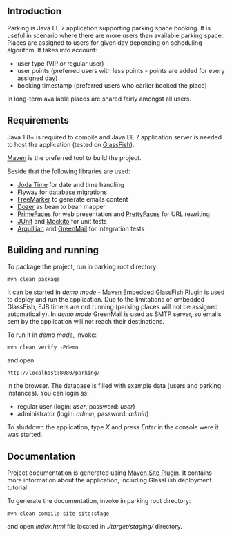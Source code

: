 Introduction
------------

Parking is Java EE 7 application supporting parking space booking. It is useful in scenario where there are more users than available parking space. Places are assigned to users for given day depending on scheduling algorithm. It takes into account:

- user type (VIP or regular user)
- user points (preferred users with less points - points are added for every assigned day)
- booking timestamp (preferred users who earlier booked the place)

In long-term available places are shared fairly amongst all users.

Requirements
------------

Java 1.8+ is required to compile and Java EE 7 application server is needed to host the application (tested on [GlassFish](https://glassfish.java.net/)).

[Maven](https://maven.apache.org/) is the preferred tool to build the project. 

Beside that the following libraries are used:

- [Joda Time](http://www.joda.org/joda-time/) for date and time handling
- [Flyway](http://flywaydb.org/) for database migrations
- [FreeMarker](http://freemarker.incubator.apache.org/) to generate emails content
- [Dozer](http://dozer.sourceforge.net/) as bean to bean mapper
- [PrimeFaces](http://www.primefaces.org/) for web presentation and [PrettyFaces](http://www.ocpsoft.org/prettyfaces/) for URL rewriting
- [JUnit](http://junit.org/) and [Mockito](http://mockito.org/) for unit tests
- [Arquillian](http://arquillian.org/) and [GreenMail](http://www.icegreen.com/greenmail/) for integration tests

Building and running
--------------------

To package the project, run in parking root directory:

```
mvn clean package
```

It can be started in *demo mode* - [Maven Embedded GlassFish Plugin](https://embedded-glassfish.java.net/nonav/plugindocs/3.1/plugin-info.html) is used to deploy and run the application. Due to the limitations of embedded GlassFish, EJB timers are not running (parking places will not be assigned automatically). In *demo mode* GreenMail is used as SMTP server, so emails sent by the application will not reach their destinations.

To run it in *demo mode*, invoke:

```
mvn clean verify -Pdemo
```

and open:

```
http://localhost:8080/parking/
```

in the browser. The database is filled with example data (users and parking instances). You can login as:

- regular user (login: *user*, password: *user*)
- administrator (login: *admin*, password: *admin*)
 
To shutdown the application, type *X* and press *Enter* in the console were it was started.

Documentation
-------------

Project documentation is generated using [Maven Site Plugin](https://maven.apache.org/plugins/maven-site-plugin/). It contains more information about the application, including GlassFish deployment tutorial.

To generate the documentation, invoke in parking root directory:

```
mvn clean compile site site:stage
```

and open *index.html* file located in *./target/staging/* directory.
